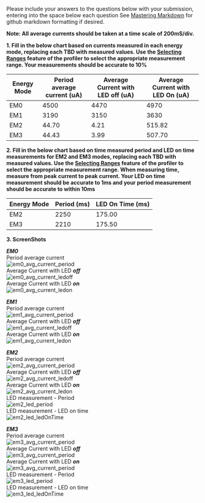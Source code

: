Please include your answers to the questions below with your submission, entering into the space below each question
See [Mastering Markdown](https://guides.github.com/features/mastering-markdown/) for github markdown formatting if desired.

**Note: All average currents should be taken at a time scale of 200mS/div.**

**1. Fill in the below chart based on currents measured in each energy mode, replacing each TBD with measured values.  Use the [Selecting Ranges](https://www.silabs.com/documents/public/user-guides/ug343-multinode-energy-profiler.pdf) feature of the profiler to select the appropriate measurement range.  Your measurements should be accurate to 10%**

Energy Mode | Period average current (uA) | Average Current with LED off (uA) | Average Current with LED On (uA)
------------| ----------------------------|-----------------------------------|-------------------------
EM0         |           4500              |           4470                    |         4970
EM1         |           3190              |           3150                    |         3630
EM2         |           44.70             |           4.21                    |         515.82
EM3         |           44.43             |           3.99                    |         507.70

**2. Fill in the below chart based on time measured period and LED on time measurements for EM2 and EM3 modes, replacing each TBD with measured values.  Use the [Selecting Ranges](https://www.silabs.com/documents/public/user-guides/ug343-multinode-energy-profiler.pdf) feature of the profiler to select the appropriate measurement range.  When measuring time, measure from peak current to peak current.  Your LED on time measurement should be accurate to 1ms and your period measurement should be accurate to within 10ms**

Energy Mode | Period (ms)| LED On Time (ms) |
------------| -----------|-------------------
EM2         |   2250     |        175.00
EM3         |   2210     |        175.50

**3. ScreenShots**  

***EM0***  
Period average current    
![em0_avg_current_period][em0_avg_current_period]  
Average Current with LED ***off***  
![em0_avg_current_ledoff][em0_avg_current_ledoff]  
Average Current with LED ***on***  
![em0_avg_current_ledon][em0_avg_current_ledon]  

***EM1***  
Period average current    
![em1_avg_current_period][em1_avg_current_period]  
Average Current with LED ***off***  
![em1_avg_current_ledoff][em1_avg_current_ledoff]  
Average Current with LED ***on***  
![em1_avg_current_ledon][em1_avg_current_ledon]  

***EM2***  
Period average current  
![em2_avg_current_period][em2_avg_current_period]  
Average Current with LED ***off***  
![em2_avg_current_ledoff][em2_avg_current_ledoff]  
Average Current with LED ***on***  
![em2_avg_current_ledon][em2_avg_current_ledon]   
LED measurement - Period   
![em2_led_period][em2_led_period]  
LED measurement - LED on time   
![em2_led_ledOnTime][em2_led_ledOnTime]  

***EM3***  
Period average current    
![em3_avg_current_period][em3_avg_current_period]  
Average Current with LED ***off***  
![em3_avg_current_period][em3_avg_current_ledoff]   
Average Current with LED ***on***  
![em3_avg_current_period][em3_avg_current_ledon]   
LED measurement - Period   
![em3_led_period][em3_led_period]  
LED measurement - LED on time   
![em3_led_ledOnTime][em3_led_ledOnTime]  

[em0_avg_current_period]: screenshots/em0_avg_current_period.jpg "em0_avg_current_period"
[em0_avg_current_ledoff]: screenshots/em0_avg_current_ledoff.jpg "em0_avg_current_ledoff"
[em0_avg_current_ledon]: put-your-link-to-screenshot-image-here "em0_avg_current_ledon"

[em1_avg_current_period]: put-your-link-to-screenshot-image-here "em1_avg_current_period"
[em1_avg_current_ledoff]: put-your-link-to-screenshot-image-here "em1_avg_current_ledoff"
[em1_avg_current_ledon]: put-your-link-to-screenshot-image-here "em1_avg_current_ledon"

[em2_avg_current_period]: put-your-link-to-screenshot-image-here "em2_avg_current_period"
[em2_avg_current_ledoff]: put-your-link-to-screenshot-image-here "em2_avg_current_ledoff"
[em2_avg_current_ledon]: put-your-link-to-screenshot-image-here "em2_avg_current_ledon"
[em2_led_period]: put-your-link-to-screenshot-image-here "em2_led_period"
[em2_led_ledOnTime]: put-your-link-to-screenshot-image-here "em2_led_ledOnTime"

[em3_avg_current_period]: put-your-link-to-screenshot-image-here "em3_avg_current_period"
[em3_avg_current_ledoff]: put-your-link-to-screenshot-image-here "em3_avg_current_ledoff"
[em3_avg_current_ledon]: put-your-link-to-screenshot-image-here "em3_avg_current_ledon"
[em3_led_period]: put-your-link-to-screenshot-image-here "em3_led_period"
[em3_led_ledOnTime]: put-your-link-to-screenshot-image-here "em3_led_ledOnTime"
